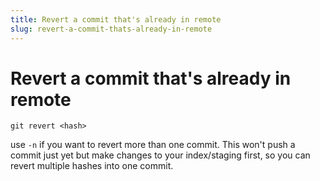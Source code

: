```yaml
---
title: Revert a commit that's already in remote
slug: revert-a-commit-thats-already-in-remote
---
```


# Revert a commit that's already in remote

```git revert <hash>```

use `-n` if you want to revert more than one commit. This won't push a commit just yet but make changes to your index/staging first, so you can revert multiple hashes into one commit.